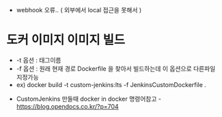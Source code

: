 * webhook 오류.. ( 외부에서 local 접근을 못해서 )

# 도커 이미지 이미지 빌드

- -t 옵션 : 태그이름
- -f 옵션 : 원래 현재 경로 Dockerfile 을 찾아서 빌드하는데 이 옵션으로 다른파일 지정가능
- ex) docker build -t custom-jenkins:lts -f JenkinsCustomDockerfile .

* CustomJenkins 만들때 docker in docker 명령어참고 - https://blog.opendocs.co.kr/?p=704